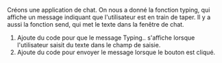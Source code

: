 Créons une application de chat. On nous a donné la fonction typing, qui affiche un message indiquant que l'utilisateur est en train de taper. Il y a aussi la fonction send, qui met le texte dans la fenêtre de chat.

1. Ajoute du code pour que le message Typing.. s'affiche lorsque l'utilisateur saisit du texte dans le champ de saisie.
2. Ajoute du code pour envoyer le message lorsque le bouton est cliqué.
